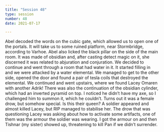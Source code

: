 ```yaml
---
title: "Session 48"
type: session
number: 48
date: 2021-07-17

---
```


Abel decoded the words on the cubic gate, which allowed us to open one of the portals. It will take us to some ruined platform, near Stormbridge, according to Varhoe.
Abel also licked the black pillar on the side of the main room. It was made of obsidian and, after casting detect magic on it, she discerned it was related to abjuration and conjuration.
We decided to continue and went through a room that had water in it. It started filling in and we were attacked by a water elemental. We managed to get to the other side, opened the door and found a pair of tesla coils that destroyed the elemental. We continued and went upstairs, where we found Lacey Omaren with another Adrik! There was also the continuation of the obsidian cylinder, which had an inverted pyramid on top.
I noticed he didn’t have my axe, so I challenged him to summon it, which he couldn’t. Turns out it was a female drow, but somehow special. Is this their queen? A soldier appeared and almost killed Lacey, but RIP managed to stabilise her.
The drow that was questioning Lacey was asking about how to activate some artifacts, one of them was the armour the soldier was wearing. I got the armour on and then Tishnar (my sister) showed up, threatening to kill Pan if we didn’t surrender.